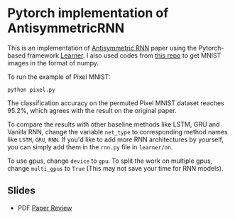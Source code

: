 # Pytorch implementation of AntisymmetricRNN
This is an implementation of [Antisymmetric RNN](https://openreview.net/pdf?id=ryxepo0cFX)
paper using the Pytorch-based framework [Learner](https://github.com/jpzxshi/learner). I also used codes from [this repo](https://github.com/hsjeong5/MNIST-for-Numpy) to get MNIST images in the format of numpy.

To run the example of Pixel MNIST:
```
python pixel.py
```

The classification accuracy on the permuted Pixel MNIST dataset reaches 95.2%, which agrees with the result on the original paper.

To compare the results with other baseline methods like LSTM, GRU and Vanilla RNN, change the variable `net_type` to corresponding method names like `LSTM`, `GRU`, `RNN`. If you'd like to add more RNN architectures by yourself, you can simply add them in the `rnn.py` file in `learner/nn`. 

To use gpus, change `device` to `gpu`. To split the work on multiple gpus, change `multi_gpus` to `True` (This may not save your time for RNN models).

## Slides
* PDF [Paper Review](Antisymmetric_RNN.pdf)


